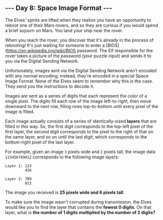 ## --- Day 8: Space Image Format ---
The Elves' spirits are lifted when they realize you have an opportunity to reboot one of their Mars rovers, and so they are curious if you would spend a brief sojourn on Mars. You land your ship near the rover.
 
When you reach the rover, you discover that it's already in the process of rebooting! It's just waiting for someone to enter a [BIOS](https://en.wikipedia.org/wiki/BIOS password. The Elf responsible for the rover takes a picture of the password (your puzzle input) and sends it to you via the Digital Sending Network.
 
Unfortunately, images sent via the Digital Sending Network aren't encoded with any normal encoding; instead, they're encoded in a special Space Image Format. None of the Elves seem to remember why this is the case. They send you the instructions to decode it.
 
Images are sent as a series of digits that each represent the color of a single pixel. The digits fill each row of the image left-to-right, then move downward to the next row, filling rows top-to-bottom until every pixel of the image is filled.
 
Each image actually consists of a series of identically-sized **layers** that are filled in this way. So, the first digit corresponds to the top-left pixel of the first layer, the second digit corresponds to the pixel to the right of that on the same layer, and so on until the last digit, which corresponds to the bottom-right pixel of the last layer.
 
For example, given an image `3` pixels wide and `2` pixels tall, the image data `123456789012` corresponds to the following image layers:
 
```
Layer 1: 123
         456

Layer 2: 789
         012
```
 
The image you received is **25 pixels wide and 6 pixels tall**.
 
To make sure the image wasn't corrupted during transmission, the Elves would like you to find the layer that contains the **fewest 0 digits**. On that layer, what is **the number of 1 digits multiplied by the number of 2 digits?**
 